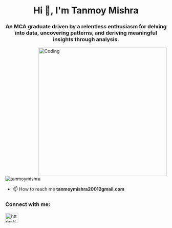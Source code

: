 
<h1 align="center">Hi 👋, I'm Tanmoy Mishra</h1>
<h3 align="center">An MCA graduate driven by a relentless enthusiasm for delving into data, uncovering patterns, and deriving meaningful insights through analysis.</h3>
<img align="right" alt="Coding" width="400" src="https://media.giphy.com/media/v1.Y2lkPTc5MGI3NjExNm5xYjU5ZDV5emo4N2poenBkdjU1c3ozb2RsdGpycHFkYjFwbnNmOSZlcD12MV9pbnRlcm5hbF9naWZfYnlfaWQmY3Q9Zw/TJP7EH5i1fB2rKeWbf/giphy.gif">
<p align="left"> <img src="https://komarev.com/ghpvc/?username=upayansarkar&label=Profile%20views&color=0e75b6&style=flat" alt="tanmoymishra" /> </p>

- 📫 How to reach me **tanmoymishra20012gmail.com**

<h3 align="left">Connect with me:</h3>
<p align="left">
<a href="https://www.linkedin.com/in/tanmoy-mishra-152483229/" target="blank"><img align="center" src="https://raw.githubusercontent.com/rahuldkjain/github-profile-readme-generator/master/src/images/icons/Social/linked-in-alt.svg" alt="https://www.linkedin.com/in/tanmoy-mishra-152483229/" height="30" width="40" /></a>
</p>

